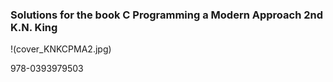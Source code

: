 ### Solutions for the book C Programming a Modern Approach 2nd K.N. King 

!(cover_KNKCPMA2.jpg)

 978-0393979503 
